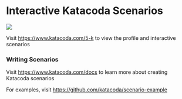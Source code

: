# Interactive Katacoda Scenarios

[![](http://shields.katacoda.com/katacoda/5-k/count.svg)](https://www.katacoda.com/5-k "Get your profile on Katacoda.com")

Visit https://www.katacoda.com/5-k to view the profile and interactive scenarios

### Writing Scenarios
Visit https://www.katacoda.com/docs to learn more about creating Katacoda scenarios

For examples, visit https://github.com/katacoda/scenario-example

